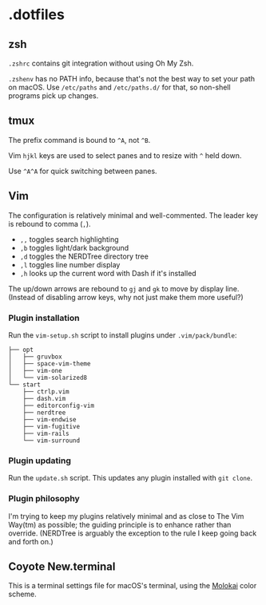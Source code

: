 # .dotfiles

## zsh

`.zshrc` contains git integration without using Oh My Zsh.

`.zshenv` has no PATH info, because that's not the best way to set your path on macOS. Use `/etc/paths` and `/etc/paths.d/` for that, so non-shell programs pick up changes.

## tmux

The prefix command is bound to `^A`, not `^B`.

Vim `hjkl` keys are used to select panes and to resize with `^` held down.

Use `^A^A` for quick switching between panes.

## Vim

The configuration is relatively minimal and well-commented. The leader key is rebound to comma (`,`).

* `,,` toggles search highlighting
* `,b` toggles light/dark background
* `,d` toggles the NERDTree directory tree
* `,l` toggles line number display
* `,h` looks up the current word with Dash if it's installed

The up/down arrows are rebound to `gj` and `gk` to move by display line. (Instead of disabling arrow keys, why not just make them more useful?)

### Plugin installation

Run the `vim-setup.sh` script to install plugins under `.vim/pack/bundle`:

    ├── opt
    │   ├── gruvbox
    │   ├── space-vim-theme
    │   ├── vim-one
    │   └── vim-solarized8
    └── start
        ├── ctrlp.vim
        ├── dash.vim
        ├── editorconfig-vim
        ├── nerdtree
        ├── vim-endwise
        ├── vim-fugitive
        ├── vim-rails
        └── vim-surround

### Plugin updating

Run the `update.sh` script. This updates any plugin installed with `git clone`.

### Plugin philosophy

I'm trying to keep my plugins relatively minimal and as close to The Vim Way(tm) as possible; the guiding principle is to enhance rather than override. (NERDTree is arguably the exception to the rule I keep going back and forth on.)

## Coyote New.terminal

This is a terminal settings file for macOS's terminal, using the [Molokai][] color scheme.

[Molokai]: https://github.com/lysyi3m/macos-terminal-themes/blob/master/screenshots/molokai.png
